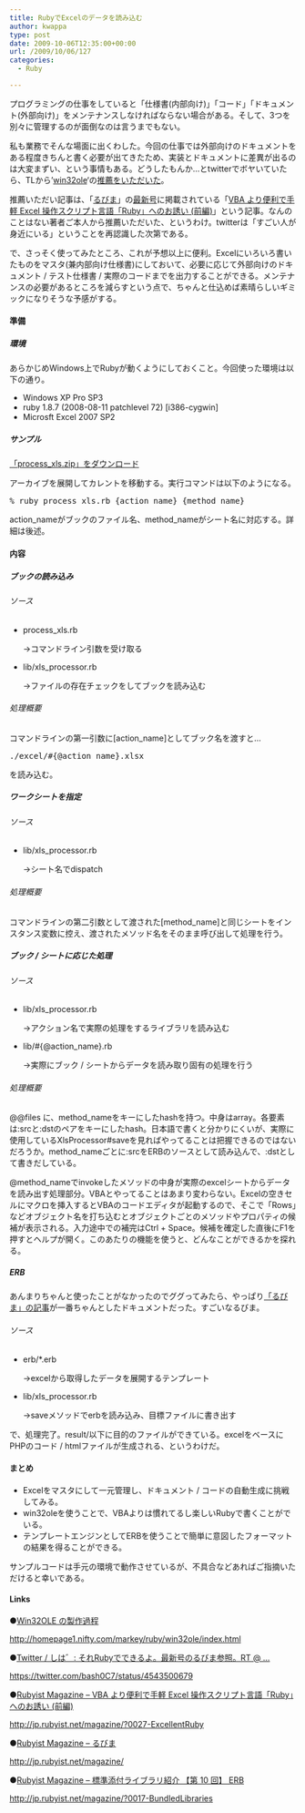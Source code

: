 ```yaml
---
title: RubyでExcelのデータを読み込む
author: kwappa
type: post
date: 2009-10-06T12:35:00+00:00
url: /2009/10/06/127
categories:
  - Ruby

---
```

プログラミングの仕事をしていると「仕様書(内部向け)」「コード」「ドキュメント(外部向け)」をメンテナンスしなければならない場合がある。そして、3つを別々に管理するのが面倒なのは言うまでもない。

私も業務でそんな場面に出くわした。今回の仕事では外部向けのドキュメントをある程度きちんと書く必要が出てきたため、実装とドキュメントに差異が出るのは大変まずい、という事情もある。どうしたもんか…とtwitterでボヤいていたら、TLから&#8217;<a target="_blank" href="http://homepage1.nifty.com/markey/ruby/win32ole/index.html">win32ole</a>&#8216;の<a target="_blank" href="https://twitter.com/bash0C7/status/4543500679">推薦をいただいた</a>。

推薦いただい記事は、「<a target="_blank" href="http://jp.rubyist.net/magazine/">るびま</a>」の<a target="_blank" href="http://jp.rubyist.net/magazine/?0027">最新号</a>に掲載されている「<a target="_blank" href="http://jp.rubyist.net/magazine/?0027-ExcellentRuby">VBA より便利で手軽 Excel 操作スクリプト言語「Ruby」へのお誘い (前編)</a>」という記事。なんのことはない著者ご本人から推薦いただいた、というわけ。twitterは「すごい人が身近にいる」ということを再認識した次第である。

で、さっそく使ってみたところ、これが予想以上に便利。Excelにいろいろ書いたものをマスタ(兼内部向け仕様書)にしておいて、必要に応じて外部向けのドキュメント / テスト仕様書 / 実際のコードまでを出力することができる。メンテナンスの必要があるところを減らすという点で、ちゃんと仕込めば素晴らしいギミックになりそうな予感がする。

<!--more-->

#### 準備

##### 環境

あらかじめWindows上でRubyが動くようにしておくこと。今回使った環境は以下の通り。

  * Windows XP Pro SP3
  * ruby 1.8.7 (2008-08-11 patchlevel 72) [i386-cygwin]
  * Microsft Excel 2007 SP2

##### サンプル

[「process_xls.zip」をダウンロード][1]

アーカイブを展開してカレントを移動する。実行コマンドは以下のようになる。

<pre class="code">% ruby process_xls.rb {action_name} {method_name}</pre>

action\_nameがブックのファイル名、method\_nameがシート名に対応する。詳細は後述。

#### 内容

##### ブックの読み込み

###### ソース

  * process_xls.rb
  
    →コマンドライン引数を受け取る
  * lib/xls_processor.rb
  
    →ファイルの存在チェックをしてブックを読み込む

###### 処理概要

コマンドラインの第一引数に[action_name]としてブック名を渡すと…

<pre class="code">./excel/#{@action_name}.xlsx</pre>

を読み込む。

##### ワークシートを指定

###### ソース

  * lib/xls_processor.rb
  
    →シート名でdispatch

###### 処理概要

コマンドラインの第二引数として渡された[method_name]と同じシートをインスタンス変数に控え、渡されたメソッド名をそのまま呼び出して処理を行う。

##### ブック / シートに応じた処理

###### ソース

  * lib/xls_processor.rb
  
    →アクション名で実際の処理をするライブラリを読み込む
  * lib/#{@action_name}.rb
  
    →実際にブック / シートからデータを読み取り固有の処理を行う

###### 処理概要

@@files に、method\_nameをキーにしたhashを持つ。中身はarray。各要素は:srcと:dstのペアをキーにしたhash。日本語で書くと分かりにくいが、実際に使用しているXlsProcessor#saveを見ればやってることは把握できるのではないだろうか。method\_nameごとに:srcをERBのソースとして読み込んで、:dstとして書きだしている。

@method_nameでinvokeしたメソッドの中身が実際のexcelシートからデータを読み出す処理部分。VBAとやってることはあまり変わらない。Excelの空きセルにマクロを挿入するとVBAのコードエディタが起動するので、そこで「Rows」などオブジェクト名を打ち込むとオブジェクトごとのメソッドやプロパティの候補が表示される。入力途中での補完はCtrl + Space。候補を確定した直後にF1を押すとヘルプが開く。このあたりの機能を使うと、どんなことができるかを探れる。

##### ERB

あんまりちゃんと使ったことがなかったのでググってみたら、やっぱり<a target="_blank" href="http://jp.rubyist.net/magazine/?0017-BundledLibraries">「るびま」の記事</a>が一番ちゃんとしたドキュメントだった。すごいなるびま。

###### ソース

  * erb/*.erb
  
    →excelから取得したデータを展開するテンプレート
  * lib/xls_processor.rb
  
    →saveメソッドでerbを読み込み、目標ファイルに書き出す

で、処理完了。result/以下に目的のファイルができている。excelをベースにPHPのコード / htmlファイルが生成される、というわけだ。

#### まとめ

  * Excelをマスタにして一元管理し、ドキュメント / コードの自動生成に挑戦してみる。
  * win32oleを使うことで、VBAよりは慣れてるし楽しいRubyで書くことがでいる。
  * テンプレートエンジンとしてERBを使うことで簡単に意図したフォーマットの結果を得ることができる。

サンプルコードは手元の環境で動作させているが、不具合などあればご指摘いただけると幸いである。

#### Links

●<a target="_blank" href="http://homepage1.nifty.com/markey/ruby/win32ole/index.html">Win32OLE の製作過程</a>
  
http://homepage1.nifty.com/markey/ruby/win32ole/index.html

●<a target="_blank" href="https://twitter.com/bash0C7/status/4543500679">Twitter / しは゛: それRubyでできるよ。最新号のるびま参照。RT @ &#8230;</a>
  
https://twitter.com/bash0C7/status/4543500679

●<a target="_blank" href="http://jp.rubyist.net/magazine/?0027-ExcellentRuby">Rubyist Magazine &#8211; VBA より便利で手軽 Excel 操作スクリプト言語「Ruby」へのお誘い (前編)</a>
  
http://jp.rubyist.net/magazine/?0027-ExcellentRuby

●<a target="_blank" href="http://jp.rubyist.net/magazine/">Rubyist Magazine &#8211; るびま</a>
  
http://jp.rubyist.net/magazine/

●<a target="_blank" href="http://jp.rubyist.net/magazine/?0017-BundledLibraries">Rubyist Magazine &#8211; 標準添付ライブラリ紹介 【第 10 回】 ERB</a>
  
http://jp.rubyist.net/magazine/?0017-BundledLibraries

 [1]: http://kwappa.txt-nifty.com/blog/files/process_xls.zip

